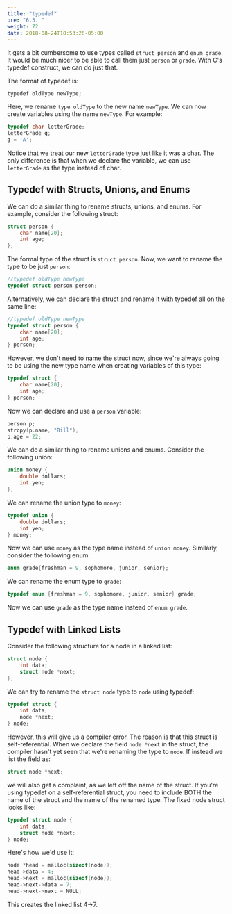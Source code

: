 ```yaml
---
title: "typedef"
pre: "6.3. "
weight: 72
date: 2018-08-24T10:53:26-05:00
---
```

It gets a bit cumbersome to use types called `struct person`
and `enum grade`. It would be much nicer to be able to call
them just `person` or `grade`. With C's typedef construct, we
can do just that. 

The format of typedef is:

```text
typedef oldType newType;
```

Here, we rename `type oldType` to the new name `newType`. We
can now create variables using the name `newType`. For example:

```c
typedef char letterGrade;
letterGrade g;
g = 'A';
```

Notice that we treat our new `letterGrade` type just like it was a
char. The only difference is that when we declare the variable, we
can use `letterGrade` as the type instead of char.

## Typedef with Structs, Unions, and Enums
We can do a similar thing to rename structs, unions, and
enums. For example, consider the following struct:

```c
struct person {
    char name[20];
    int age;
};
```

The formal type of the struct is `struct person`. Now, we
want to rename the type to be just `person`:

```c
//typedef oldType newType
typedef struct person person;  
```

Alternatively, we can declare the struct and rename it with typedef
all on the same line:

```c
//typedef oldType newType
typedef struct person {
    char name[20];
    int age;
} person;
```

However, we don't need to name the struct now, since we're
always going to be using the new type name when creating
variables of this type:

```c
typedef struct {
    char name[20];
    int age;
} person;
```

Now we can declare and use a `person` variable:

```c
person p;
strcpy(p.name, "Bill");
p.age = 22;
```

We can do a similar thing to rename unions and enums. Consider
the following union:

```c
union money {
    double dollars;
    int yen;
};
```

We can rename the union type to `money`:

```c
typedef union {
    double dollars;
    int yen;
} money;
```

Now we can use `money` as the type name instead of `union
money`. Similarly, consider the following enum:

```c
enum grade{freshman = 9, sophomore, junior, senior};
```

We can rename the enum type to `grade`:

```c
typedef enum {freshman = 9, sophomore, junior, senior} grade;
```

Now we can use `grade` as the type name instead of `enum
grade`.

## Typedef with Linked Lists
Consider the following structure for a node in a linked list:

```c
struct node {
    int data;
    struct node *next;
};
```

We can try to rename the `struct node` type to `node` using
typedef:

```c
typedef struct {
    int data;
    node *next;
} node;
```

However, this will give us a compiler error. The reason is that this
struct is self-referential. When we declare the field `node
*next` in the struct, the compiler hasn't yet seen that we're
renaming the type to `node`. If instead we list the field as:

```c
struct node *next;
```

we will also get a complaint, as we left off the name of the struct.
If you're using typedef on a self-referential struct, you need to
include BOTH the name of the struct and the name of the renamed
type. The fixed node struct looks like:

```c
typedef struct node {
    int data;
    struct node *next;
} node;
```

Here's how we'd use it:

```c
node *head = malloc(sizeof(node));
head->data = 4;
head->next = malloc(sizeof(node));
head->next->data = 7;
head->next->next = NULL;
```

This creates the linked list 4->7.
